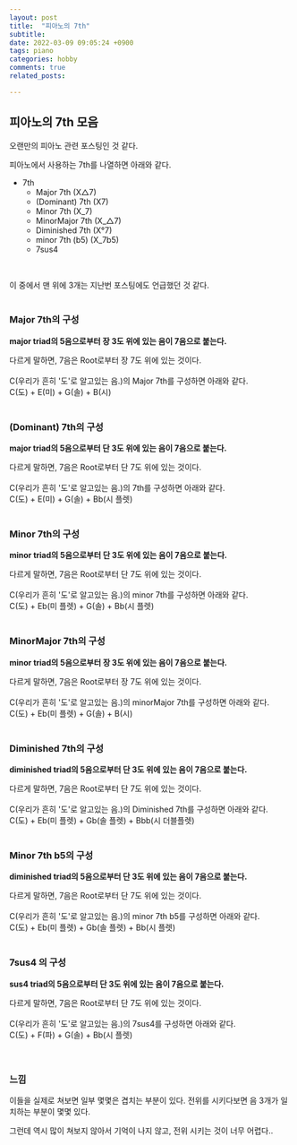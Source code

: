 ```yaml
---
layout: post
title:  "피아노의 7th"
subtitle: 
date: 2022-03-09 09:05:24 +0900
tags: piano
categories: hobby
comments: true
related_posts:

---
```


## 피아노의 7th 모음<br/>

오랜만의 피아노 관련 포스팅인 것 같다.<br/>

피아노에서 사용하는 7th를 나열하면 아래와 같다.

- 7th
    + Major 7th (X△7)
    + (Dominant) 7th (X7)
    + Minor 7th (X_7)
    + MinorMajor 7th (X_△7)
    + Diminished 7th (X°7)
    + minor 7th (b5) (X_7b5)
    + 7sus4

<br/>

이 중에서 맨 위에 3개는 지난번 포스팅에도 언급했던 것 같다.<br/>
<br/>


### Major 7th의 구성 <br/>

**major triad의 5음으로부터 장 3도 위에 있는 음이 7음으로 붙는다.**<br/>

다르게 말하면, 7음은 Root로부터 장 7도 위에 있는 것이다.<br/>
<br/>
C(우리가 흔히 '도'로 알고있는 음.)의 Major 7th를 구성하면 아래와 같다.<br/>
C(도) + E(미) + G(솔) + B(시)<br/>
<br/>

### (Dominant) 7th의 구성 <br/>

**major triad의 5음으로부터 단 3도 위에 있는 음이 7음으로 붙는다.**<br/>

다르게 말하면, 7음은 Root로부터 단 7도 위에 있는 것이다.<br/>
<br/>
C(우리가 흔히 '도'로 알고있는 음.)의 7th를 구성하면 아래와 같다.<br/>
C(도) + E(미) + G(솔) + Bb(시 플렛)<br/>
<br/>

### Minor 7th의 구성 <br/>

**minor triad의 5음으로부터 단 3도 위에 있는 음이 7음으로 붙는다.**<br/>

다르게 말하면, 7음은 Root로부터 단 7도 위에 있는 것이다.<br/>
<br/>
C(우리가 흔히 '도'로 알고있는 음.)의 minor 7th를 구성하면 아래와 같다.<br/>
C(도) + Eb(미 플렛) + G(솔) + Bb(시 플렛)<br/>
<br/>

### MinorMajor 7th의 구성 <br/>

**minor triad의 5음으로부터 장 3도 위에 있는 음이 7음으로 붙는다.**<br/>

다르게 말하면, 7음은 Root로부터 장 7도 위에 있는 것이다.<br/>
<br/>
C(우리가 흔히 '도'로 알고있는 음.)의 minorMajor 7th를 구성하면 아래와 같다.<br/>
C(도) + Eb(미 플렛) + G(솔) + B(시)<br/>
<br/>

### Diminished 7th의 구성 <br/>

**diminished triad의 5음으로부터 단 3도 위에 있는 음이 7음으로 붙는다.**<br/>

다르게 말하면, 7음은 Root로부터 단 7도 위에 있는 것이다.<br/>
<br/>
C(우리가 흔히 '도'로 알고있는 음.)의 Diminished 7th를 구성하면 아래와 같다.<br/>
C(도) + Eb(미 플렛) + Gb(솔 플렛) + Bbb(시 더블플렛)<br/>
<br/>

### Minor 7th b5의 구성 <br/>

**diminished triad의 5음으로부터 단 3도 위에 있는 음이 7음으로 붙는다.**<br/>

다르게 말하면, 7음은 Root로부터 단 7도 위에 있는 것이다.<br/>
<br/>
C(우리가 흔히 '도'로 알고있는 음.)의 minor 7th b5를 구성하면 아래와 같다.<br/>
C(도) + Eb(미 플렛) + Gb(솔 플렛) + Bb(시 플렛)<br/>
<br/>

### 7sus4 의 구성 <br/>

**sus4 triad의 5음으로부터 단 3도 위에 있는 음이 7음으로 붙는다.**<br/>

다르게 말하면, 7음은 Root로부터 단 7도 위에 있는 것이다.<br/>
<br/>
C(우리가 흔히 '도'로 알고있는 음.)의 7sus4를 구성하면 아래와 같다.<br/>
C(도) + F(파) + G(솔) + Bb(시 플렛)<br/>
<br/>
<br/>

### 느낌<br/>


이들을 실제로 쳐보면 일부 몇몇은 겹치는 부분이 있다. 전위를 시키다보면 음 3개가 일치하는 부분이 몇몇 있다.<br/>

그런데 역시 많이 쳐보지 않아서 기억이 나지 않고, 전위 시키는 것이 너무 어렵다..<br/>